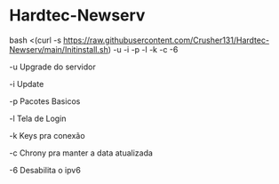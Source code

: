 # Hardtec-Newserv

bash <(curl -s https://raw.githubusercontent.com/Crusher131/Hardtec-Newserv/main/Initinstall.sh) -u -i -p -l -k -c -6

-u Upgrade do servidor

-i Update

-p Pacotes Basicos

-l Tela de Login

-k Keys pra conexão

-c Chrony pra manter a data atualizada

-6 Desabilita o ipv6
